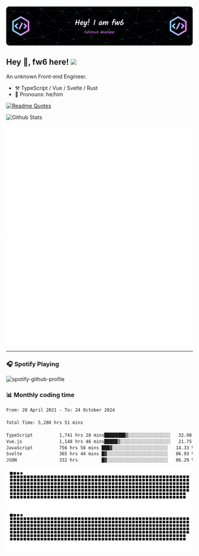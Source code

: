 ![Header](github-header-image.png)

## Hey 👋, fw6 here! <img src="https://github.githubassets.com/images/mona-whisper.gif" height="24" />


An unknown Front-end Engineer.

-   :hammer_and_pick: TypeScript / Vue / Svelte / Rust
-   :man: Pronouns: he/him


[![Readme Quotes](https://quotes-github-readme.vercel.app/api?type=horizontal&theme=algolia)](https://github.com/piyushsuthar/github-readme-quotes)



![Github Stats](https://github-readme-stats.vercel.app/api?username=fw6&bg_color=30,e96443,904e95&title_color=fff&text_color=fff)

![](https://raw.githubusercontent.com/fw6/github-stats-transparent/output/generated/overview.svg)
![](https://raw.githubusercontent.com/fw6/github-stats-transparent/output/generated/languages.svg)


---

### 🎧 Spotify Playing

<!-- ![spotify-github-profile](/img/default.svg) -->

![spotify-github-profile](https://spotify-github-profile.vercel.app/api/view.svg?uid=r6wn4hdvypv0lkzyrj0e0pjct&cover_image=true&theme=default&show_offline=true&background_color=9a10ad&interchange=true&bar_color_cover=true)



### :bar_chart: Monthly coding time 

<!--START_SECTION:waka-->

```txt
From: 28 April 2021 - To: 24 October 2024

Total Time: 5,280 hrs 51 mins

TypeScript          1,741 hrs 28 mins████████▒░░░░░░░░░░░░░░░░   32.98 %
Vue.js              1,148 hrs 46 mins█████▒░░░░░░░░░░░░░░░░░░░   21.75 %
JavaScript          756 hrs 58 mins ███▓░░░░░░░░░░░░░░░░░░░░░   14.33 %
Svelte              365 hrs 44 mins █▓░░░░░░░░░░░░░░░░░░░░░░░   06.93 %
JSON                332 hrs         █▓░░░░░░░░░░░░░░░░░░░░░░░   06.29 %
```

<!--END_SECTION:waka-->




![github contribution grid snake animation](https://raw.githubusercontent.com/platane/platane/output/github-contribution-grid-snake-dark.svg#gh-dark-mode-only)![github contribution grid snake animation](https://raw.githubusercontent.com/platane/platane/output/github-contribution-grid-snake.svg#gh-light-mode-only)
